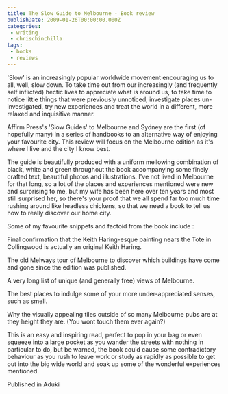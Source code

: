```yaml
---
title: The Slow Guide to Melbourne - Book review
publishDate: 2009-01-26T00:00:00.000Z
categories:
 - writing
 - chrischinchilla
tags:
 - books 
 - reviews
---
```


'Slow' is an increasingly popular worldwide movement encouraging us to all, well, slow down. To take time out from our increasingly (and frequently self inflicted) hectic lives to appreciate what is around us, to take time to notice little things that were previously unnoticed, investigate places un-investigated, try new experiences and treat the world in a different, more relaxed and inquisitive manner.

Affirm Press's 'Slow Guides' to Melbourne and Sydney are the first (of hopefully many) in a series of handbooks to an alternative way of enjoying your favourite city. This review will focus on the Melbourne edition as it's where I live and the city I know best.

The guide is beautifully produced with a uniform mellowing combination of black, white and green throughout the book accompanying some finely crafted text, beautiful photos and illustrations. I've not lived in Melbourne for that long, so a lot of the places and experiences mentioned were new and surprising to me, but my wife has been here over ten years and most still surprised her, so there's your proof that we all spend far too much time rushing around like headless chickens, so that we need a book to tell us how to really discover our home city.

Some of my favourite snippets and factoid from the book include :

Final confirmation that the Keith Haring-esque painting nears the Tote in Collingwood is actually an original Keith Haring.

The old Melways tour of Melbourne to discover which buildings have come and gone since the edition was published.

A very long list of unique (and generally free) views of Melbourne.

The best places to indulge some of your more under-appreciated senses, such as smell.

Why the visually appealing tiles outside of so many Melbourne pubs are at they height they are. (You wont touch them ever again?)

This is an easy and inspiring read, perfect to pop in your bag or even squeeze into a large pocket as you wander the streets with nothing in particular to do, but be warned, the book could cause some contradictory behaviour as you rush to leave work or study as rapidly as possible to get out into the big wide world and soak up some of the wonderful experiences mentioned.

Published in Aduki
